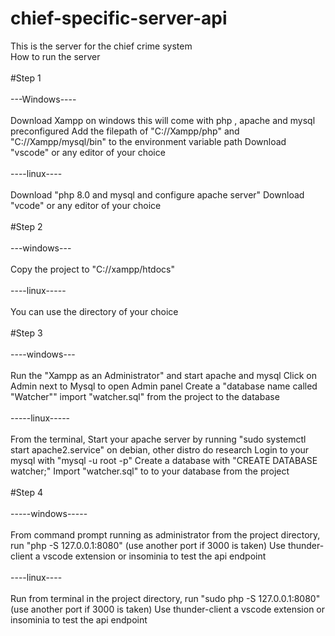 # chief-specific-server-api
This is the server for the chief crime system
<br>
How to run the server
<br>
<br>
#Step 1
<br>
<br>
---Windows----
<br>
<br>
Download Xampp on windows this will come with php , apache and mysql preconfigured
Add the filepath of "C://Xampp/php" and "C://Xampp/mysql/bin" to the environment  variable path
Download "vscode" or any editor of your choice
<br>
<br>
----linux----
<br>
<br>
Download "php 8.0 and mysql and configure apache server"
Download "vcode" or any editor of your choice
<br>
<br>
#Step 2
<br>
<br>
---windows---
<br>
<br>
Copy the project to "C://xampp/htdocs"
<br>
<br>
----linux-----
<br>
<br>
You can use the directory of your choice
<br>
<br>
#Step 3
<br>
<br>
----windows---
<br>
<br>
Run the "Xampp as an Administrator" and start apache and mysql
Click on Admin next to Mysql to open Admin panel
Create a "database name called "Watcher""
import "watcher.sql" from the project to the database
<br>
<br>
-----linux-----
<br>
<br>
From the terminal,
Start your apache server by running "sudo systemctl start apache2.service" on debian, other distro do research
Login to your mysql with "mysql -u root -p"
Create a database with "CREATE DATABASE watcher;"
Import "watcher.sql" to to your database from the project
<br>
<br>
#Step 4
<br>
<br>
-----windows-----
<br>
<br>
From command prompt running as administrator from the project directory, run 
"php -S 127.0.0.1:8080" (use another port if 3000 is taken)
Use thunder-client a vscode extension or insominia to test the api endpoint
<br>
<br>
----linux----
<br>
<br>
Run from terminal in the project directory, run
"sudo php -S 127.0.0.1:8080" (use another port if 3000 is taken)
Use thunder-client a vscode extension or insominia to test the api endpoint
<br>
<br>
